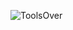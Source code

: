 ![ToolsOver](https://github.com/Abubakrmali2/DE-Project-AdventureWorks-Sales/blob/main/Images/Untitled-2024-01-27-1406.png)

